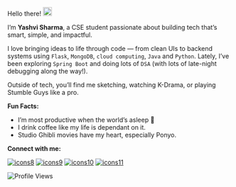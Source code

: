 <p>
  Hello there!  <img src="https://github.com/user-attachments/assets/a9cf602f-9d39-4b74-a3a2-4997e940d36c" width="20"/>
</p>

I’m **Yashvi Sharma**, a CSE student passionate about building tech that’s smart, simple, and impactful.

I love bringing ideas to life through code — from clean UIs to backend systems using `Flask`, `MongoDB`, `cloud computing`, `Java` and `Python`. 
Lately, I’ve been exploring `Spring Boot` and doing lots of `DSA` (with lots of late-night debugging along the way!).

Outside of tech, you’ll find me sketching, watching K-Drama, or playing Stumble Guys like a pro.

**Fun Facts:**
- I’m most productive when the world’s asleep 🌙
- I drink coffee like my life is dependant on it.
- Studio Ghibli movies have my heart, especially Ponyo.

<p>
  <strong>Connect with me:</strong><br>
   
  [![icons8](https://img.icons8.com/?size=48&id=qVAmFIlB2tHI&format=png&color=fff)](https://leetcode.com/u/spider_gwen/)
  [![icons9](https://img.icons8.com/?size=48&id=SeeIWhVNaFtg&format=png&color=fff)](https://www.instagram.com/yashvi.png/)
  [![icons10](https://img.icons8.com/?size=48&id=LwLvyr8VoMnv&format=png&color=fff)](https://www.youtube.com/@yashvisharma1204)
  [![icons11](https://img.icons8.com/?size=48&id=u6S98q8qieUu&format=png&color=fff)](https://yashvisharma1204.github.io/yashvi/)
</p>

<p align="left">
  <img src="https://komarev.com/ghpvc/?username=yashvisharma1204&label=Profile%20views&color=0e75b6&style=flat" alt="Profile Views" />
</p> 
